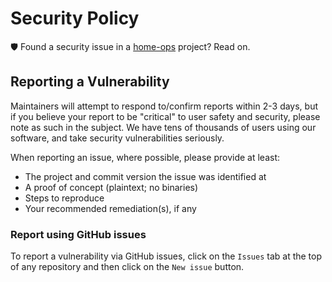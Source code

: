 # Security Policy

🛡️ Found a security issue in a [home-ops](https://github.com/cpritchett/home-ops) project? Read on.

## Reporting a Vulnerability

Maintainers will attempt to respond to/confirm reports within 2-3 days, but if you believe your report to be "critical" to user safety and security, please note as such in the subject. We have tens of thousands of users using our software, and take security vulnerabilities seriously.

When reporting an issue, where possible, please provide at least:

- The project and commit version the issue was identified at
- A proof of concept (plaintext; no binaries)
- Steps to reproduce
- Your recommended remediation(s), if any

### Report using GitHub issues

To report a vulnerability via GitHub issues, click on the `Issues` tab at the top of any repository and then click on the `New issue` button.
